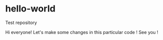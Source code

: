 # hello-world
Test repository

Hi everyone!
Let's make some changes in this particular code !
See you !
